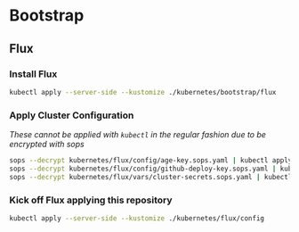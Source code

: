 # Bootstrap

## Flux

### Install Flux

```sh
kubectl apply --server-side --kustomize ./kubernetes/bootstrap/flux
```

### Apply Cluster Configuration

_These cannot be applied with `kubectl` in the regular fashion due to be encrypted with sops_

```sh
sops --decrypt kubernetes/flux/config/age-key.sops.yaml | kubectl apply -f -
sops --decrypt kubernetes/flux/config/github-deploy-key.sops.yaml | kubectl apply -f -
sops --decrypt kubernetes/flux/vars/cluster-secrets.sops.yaml | kubectl apply -f -
```

### Kick off Flux applying this repository

```sh
kubectl apply --server-side --kustomize ./kubernetes/flux/config
```
